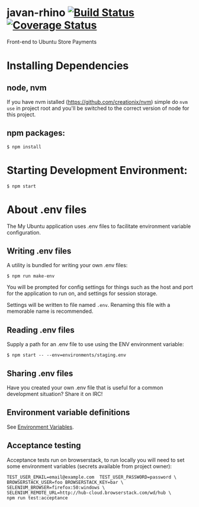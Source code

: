 # javan-rhino [![Build Status](https://travis-ci.org/canonical-ols/javan-rhino.svg?branch=travis)](https://travis-ci.org/canonical-ols/javan-rhino) [![Coverage Status](https://coveralls.io/repos/github/canonical-ols/javan-rhino/badge.svg?branch=coverage)](https://coveralls.io/github/canonical-ols/javan-rhino?branch=coverage)

Front-end to Ubuntu Store Payments

# Installing Dependencies

## node, nvm

If you have nvm istalled (https://github.com/creationix/nvm) simple do
`nvm use`
in project root and you'll be switched to the correct version of node
for this project.

## npm packages:

    $ npm install

# Starting Development Environment:

    $ npm start

# About .env files
The My Ubuntu application uses .env files to facilitate environment variable configuration.

## Writing .env files
A utility is bundled for writing your own .env files:

    $ npm run make-env

You will be prompted for config settings for things such as the host and port for the application to run on, and settings for session storage.

Settings will be written to file named `.env`. Renaming this file with a memorable name is recommended.

## Reading .env files
Supply a path for an .env file to use using the ENV environment variable:

	$ npm start -- --env=environments/staging.env

## Sharing .env files
Have you created your own .env file that is useful for a common development situation? Share it on IRC!

## Environment variable definitions
See [Environment Variables](docs/environment-variables.md).


## Acceptance testing

Acceptance tests run on browserstack, to run locally you will need to set some
environment variables (secrets available from project owner):

```
TEST_USER_EMAIL=email@example.com  TEST_USER_PASSWORD=password \
BROWSERSTACK_USER=foo BROWSERSTACK_KEY=bar \
SELENIUM_BROWSER=firefox:50:windows \
SELENIUM_REMOTE_URL=http://hub-cloud.browserstack.com/wd/hub \
npm run test:acceptance
```

